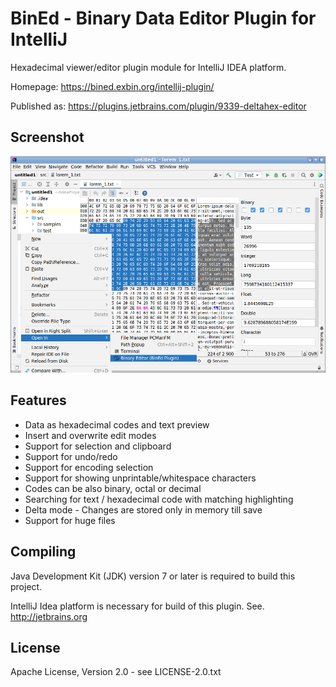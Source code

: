BinEd - Binary Data Editor Plugin for IntelliJ
==============================================

Hexadecimal viewer/editor plugin module for IntelliJ IDEA platform.

Homepage: https://bined.exbin.org/intellij-plugin/  

Published as: https://plugins.jetbrains.com/plugin/9339-deltahex-editor  

Screenshot
----------

![BinEd-Editor Screenshot](images/intellij-screenshot.png?raw=true)

Features
--------

- Data as hexadecimal codes and text preview
- Insert and overwrite edit modes
- Support for selection and clipboard
- Support for undo/redo
- Support for encoding selection
- Support for showing unprintable/whitespace characters
- Codes can be also binary, octal or decimal
- Searching for text / hexadecimal code with matching highlighting
- Delta mode - Changes are stored only in memory till save
- Support for huge files

Compiling
---------

Java Development Kit (JDK) version 7 or later is required to build this project.

IntelliJ Idea platform is necessary for build of this plugin. See. http://jetbrains.org  

License
-------

Apache License, Version 2.0 - see LICENSE-2.0.txt
